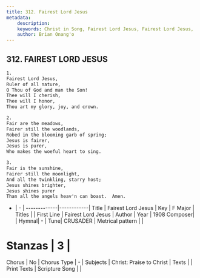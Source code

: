 ```yaml
---
title: 312. Fairest Lord Jesus
metadata:
    description: 
    keywords: Christ in Song, Fairest Lord Jesus, Fairest Lord Jesus, 
    author: Brian Onang'o
---
```



## 312. FAIREST LORD JESUS

```txt
1.
Fairest Lord Jesus,
Ruler of all nature,
O Thou of God and man the Son!
Thee will I cherish,
Thee will I honor,
Thou art my glory, joy, and crown.

2.
Fair are the meadows,
Fairer still the woodlands,
Robed in the blooming garb of spring;
Jesus is fairer,
Jesus is purer,
Who makes the woeful heart to sing.

3.
Fair is the sunshine,
Fairer still the moonlight,
And all the twinkling, starry host;
Jesus shines brighter,
Jesus shines purer
Than all the angels heav'n can boast.  Amen.
```

- |   -  |
-------------|------------|
Title | Fairest Lord Jesus |
Key | F Major |
Titles |  |
First Line | Fairest Lord Jesus |
Author | 
Year | 1908
Composer|  |
Hymnal|  - |
Tune| CRUSADER |
Metrical pattern | |
# Stanzas | 3 |
Chorus | No |
Chorus Type | - |
Subjects | Christ: Praise to Christ |
Texts |  |
Print Texts | 
Scripture Song |  |
  
